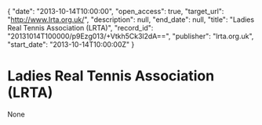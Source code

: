 {
  "date": "2013-10-14T10:00:00", 
  "open_access": true, 
  "target_url": "http://www.lrta.org.uk/", 
  "description": null, 
  "end_date": null, 
  "title": "Ladies Real Tennis Association (LRTA)", 
  "record_id": "20131014T100000/p9Ezg013/+Vtkh5Ck3l2dA==", 
  "publisher": "lrta.org.uk", 
  "start_date": "2013-10-14T10:00:00Z"
}

# Ladies Real Tennis Association (LRTA)

None